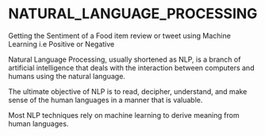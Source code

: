 # NATURAL_LANGUAGE_PROCESSING
Getting the Sentiment of a Food item  review or tweet using Machine Learning i.e Positive or Negative


Natural Language Processing, usually shortened as NLP, is a branch of artificial intelligence that deals with the interaction between computers and humans using the natural language.

The ultimate objective of NLP is to read, decipher, understand, and make sense of the human languages in a manner that is valuable.

Most NLP techniques rely on machine learning to derive meaning from human languages.
